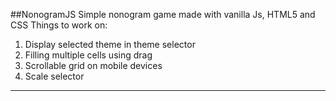##NonogramJS
	Simple nonogram game made with vanilla Js, HTML5 and CSS
Things to work on:
1. Display selected theme in theme selector
2. Filling multiple cells using drag
3. Scrollable grid on mobile devices
4. Scale selector
------------

